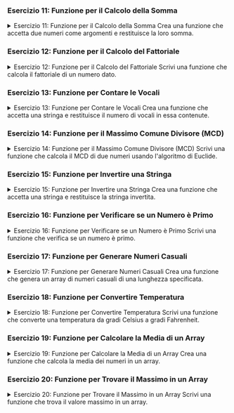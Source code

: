 
### Esercizio 11: Funzione per il Calcolo della Somma

<details>
<summary>
Esercizio 11: Funzione per il Calcolo della Somma
Crea una funzione che accetta due numeri come argomenti e restituisce la loro somma.
</summary>

```php
<?php
function somma($a, $b) {
    return $a + $b;
}

echo "La somma di 3 e 7 è: " . somma(3, 7);
?>
```

</details>

### Esercizio 12: Funzione per il Calcolo del Fattoriale

<details>
<summary>
Esercizio 12: Funzione per il Calcolo del Fattoriale
Scrivi una funzione che calcola il fattoriale di un numero dato.
</summary>

```php
<?php
function fattoriale($n) {
    if ($n === 0) {
        return 1;
    }
    return $n * fattoriale($n - 1);
}

echo "Il fattoriale di 5 è: " . fattoriale(5);
?>
```

</details>

### Esercizio 13: Funzione per Contare le Vocali

<details>
<summary>
Esercizio 13: Funzione per Contare le Vocali
Crea una funzione che accetta una stringa e restituisce il numero di vocali in essa contenute.
</summary>

```php
<?php
function contaVocali($str) {
    $vocali = array('a', 'e', 'i', 'o', 'u', 'A', 'E', 'I', 'O', 'U');
    $conta = 0;
    for ($i = 0; $i < strlen($str); $i++) {
        if (in_array($str[$i], $vocali)) {
            $conta++;
        }
    }
    return $conta;
}

echo "Il numero di vocali in 'Hello World' è: " . contaVocali('Hello World');
?>
```

</details>

### Esercizio 14: Funzione per il Massimo Comune Divisore (MCD)

<details>
<summary>
Esercizio 14: Funzione per il Massimo Comune Divisore (MCD)
Scrivi una funzione che calcola il MCD di due numeri usando l'algoritmo di Euclide.
</summary>

```php
<?php
function mcd($a, $b) {
    while ($b != 0) {
        $temp = $b;
        $b = $a % $b;
        $a = $temp;
    }
    return $a;
}

echo "Il MCD di 48 e 18 è: " . mcd(48, 18);
?>
```

</details>

### Esercizio 15: Funzione per Invertire una Stringa

<details>
<summary>
Esercizio 15: Funzione per Invertire una Stringa
Crea una funzione che accetta una stringa e restituisce la stringa invertita.
</summary>

```php
<?php
function invertiStringa($str) {
    return strrev($str);
}

echo "La stringa invertita di 'Hello' è: " . invertiStringa('Hello');
?>
```

</details>

### Esercizio 16: Funzione per Verificare se un Numero è Primo

<details>
<summary>
Esercizio 16: Funzione per Verificare se un Numero è Primo
Scrivi una funzione che verifica se un numero è primo.
</summary>

```php
<?php
function èPrimo($n) {
    if ($n <= 1) {
        return false;
    }
    for ($i = 2; $i <= sqrt($n); $i++) {
        if ($n % $i == 0) {
            return false;
        }
    }
    return true;
}

echo "Il numero 7 è primo? " . (èPrimo(7) ? "Sì" : "No");
?>
```

</details>

### Esercizio 17: Funzione per Generare Numeri Casuali

<details>
<summary>
Esercizio 17: Funzione per Generare Numeri Casuali
Crea una funzione che genera un array di numeri casuali di una lunghezza specificata.
</summary>

```php
<?php
function generaNumeriCasuali($lunghezza) {
    $numeri = array();
    for ($i = 0; $i < $lunghezza; $i++) {
        $numeri[] = rand(1, 100);
    }
    return $numeri;
}

$numeri = generaNumeriCasuali(5);
echo "Numeri casuali: " . implode(", ", $numeri);
?>
```

</details>

### Esercizio 18: Funzione per Convertire Temperatura

<details>
<summary>
Esercizio 18: Funzione per Convertire Temperatura
Scrivi una funzione che converte una temperatura da gradi Celsius a gradi Fahrenheit.
</summary>

```php
<?php
function celsiusToFahrenheit($celsius) {
    return $celsius * 9/5 + 32;
}

echo "25 gradi Celsius sono " . celsiusToFahrenheit(25) . " gradi Fahrenheit.";
?>
```

</details>

### Esercizio 19: Funzione per Calcolare la Media di un Array

<details>
<summary>
Esercizio 19: Funzione per Calcolare la Media di un Array
Crea una funzione che calcola la media dei numeri in un array.
</summary>

```php
<?php
function media($numeri) {
    $somma = array_sum($numeri);
    $conteggio = count($numeri);
    return $somma / $conteggio;
}

$numeri = array(1, 2, 3, 4, 5);
echo "La media è: " . media($numeri);
?>
```

</details>

### Esercizio 20: Funzione per Trovare il Massimo in un Array

<details>
<summary>
Esercizio 20: Funzione per Trovare il Massimo in un Array
Scrivi una funzione che trova il valore massimo in un array.
</summary>

```php
<?php
function trovaMassimo($numeri) {
    return max($numeri);
}

$numeri = array(1, 3, 7, 2, 5);
echo "Il valore massimo è: " . trovaMassimo($numeri);
?>
```

</details>
